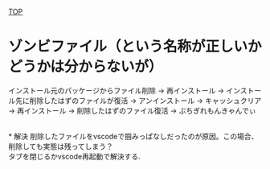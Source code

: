 [TOP](./README.md)


# ゾンビファイル（という名称が正しいかどうかは分からないが）
インストール元のパッケージからファイル削除 → 再インストール → インストール先に削除したはずのファイルが復活 → アンインストール → キャッシュクリア → 再インストール → 削除したはずのファイル復活 → ぶちぎれもんきゃんでぃ<br>

<br>
* 解決
削除したファイルをvscodeで掴みっぱなしだったのが原因。この場合、削除しても実態は残ってしまう？<br>
タブを閉じるかvscode再起動で解決する.<br>
